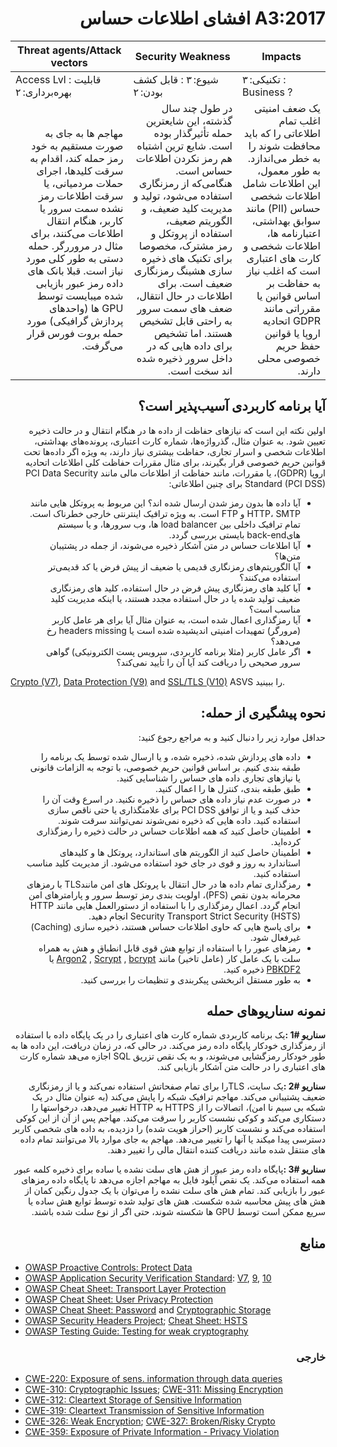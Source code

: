 # <div dir="rtl" align="right">A3:2017 افشای اطلاعات حساس</div>

| Threat agents/Attack vectors | Security Weakness | Impacts |
| -- | -- | -- |
| Access Lvl : قابلیت بهره‌برداری: ۲ | شیوع: ۳ : قابل کشف بودن: ۲ | تکنیکی: ۳ : Business ? |
| <div dir="rtl" align="right">مهاجم ها به جای به صورت مستقیم به خود رمز حمله کند، اقدام به سرقت کلیدها، اجرای حملات مردمیانی، یا سرقت اطلاعات رمز نشده سمت سرور یا کاربر، هنگام انتقال اطلاعات می‌کنند، برای مثال در مروررگر. حمله دستی به طور کلی مورد نیاز است. قبلا بانک های داده رمز عبور بازیابی شده میبایست توسط GPU ها (واحدهای پردازش گرافیکی) مورد حمله بروت فورس قرار می‌گرفت.</div> | <div dir="rtl" align="right"> در طول چند سال گذشته، این شایعترین حمله تأثیرگذار بوده است. شایع ترین اشتباه هم رمز نکردن اطلاعات حساس است. هنگامی‌که از رمزنگاری استفاده می‌شود، تولید و مدیریت کلید ضعیف، و الگوریتم ضعیف، استفاده از پروتکل و رمز مشترک، مخصوصا برای تکنیک های ذخیره سازی هشینگ رمزنگاری ضعیف است. برای اطلاعات در حال انتقال، ضعف های سمت سرور به راحتی قابل تشخیص هستند. اما تشخیص برای داده هایی که در داخل سرور ذخیره شده اند سخت است. </div> | <div dir="rtl" align="right">یک ضعف امنیتی اغلب تمام اطلاعاتی را که باید محافظت شوند را به خطر می‌اندازد. به طور معمول، این اطلاعات شامل اطلاعات شخصی حساس (PII) مانند سوابق بهداشتی، اعتبارنامه ها، اطلاعات شخصی و کارت های اعتباری است که اغلب نیاز به حفاظت بر اساس قوانین یا مقرراتی مانند GDPR اتحادیه اروپا یا قوانین حفظ حریم خصوصی محلی دارند.</div> |

## <div dir="rtl" align="right">آیا برنامه کاربردی آسیب‌پذیر است؟</div>

<p dir="rtl" align="right">اولین نکته این است که نیازهای حفاظت از داده ها در هنگام انتقال و در حالت ذخیره تعیین شود. به عنوان مثال، گذرواژه‌ها، شماره کارت اعتباری، پرونده‌های بهداشتی، اطلاعات شخصی و اسرار تجاری، حفاظت بیشتری نیاز دارند، به ویژه اگر داده‌ها تحت قوانین حریم خصوصی قرار بگیرند، برای مثال مقررات حفاظت کلی اطلاعات اتحادیه اروپا (GDPR)، یا مقررات، مانند حفاظت از اطلاعات مالی مانند PCI Data Security Standard (PCI DSS)  برای چنین اطلاعاتی:</p>

<ul dir="rtl" align="right">
  <li>آیا داده ها بدون رمز شدن ارسال شده اند؟ این مربوط به پروتکل هایی مانند HTTP، SMTP و FTP است. به ویژه ترافیک اینترنتی خارجی خطرناک است. تمام ترافیک داخلی بین load balancer ها، وب سرورها، و یا سیستم هایback-end بایستی بررسی گردد.</li>
  <li>آیا اطلاعات حساس در متن آشکار ذخیره می‌شوند، از جمله در پشتیبان متن‌ها؟</li>
  <li>آیا الگوریتم‌های رمزنگاری قدیمی ‌یا ضعیف از پیش فرض یا کد قدیمی‌تر استفاده می‌کنند؟</li>
  <li>آیا کلید های رمزنگاری پیش فرض در حال استفاده، کلید های رمزنگاری ضعیف تولید شده یا در حال استفاده مجدد هستند، یا اینکه مدیریت کلید مناسب است؟</li>
  <li>آیا رمزگذاری اعمال شده است، به عنوان مثال آیا برای هر عامل کاربر (مرورگر) تمهیدات امنیتی اندیشیده شده است یا headers missing رخ می‌دهد؟ </li>
  <li>اگر عامل کاربر (مثلا برنامه کاربردی، سرویس پست الکترونیکی) گواهی سرور صحیحی را دریافت کند آیا آن را تأیید نمی‌کند؟</li>
</ul>

[Crypto (V7)](https://www.owasp.org/index.php/ASVS_V7_Cryptography), [Data Protection (V9)](https://www.owasp.org/index.php/ASVS_V9_Data_Protection) and [SSL/TLS (V10)](https://www.owasp.org/index.php/ASVS_V10_Communications) ASVS را ببینید.

## <div dir="rtl" align="right">نحوه پیشگیری از حمله:</div>

<p dir="rtl" align="right">حداقل موارد زیر را دنبال کنید و به مراجع رجوع کنید: </p>

<ul dir="rtl" align="right">
  <li>داده های پردازش شده، ذخیره شده، و یا ارسال شده توسط یک برنامه را طبقه بندی کنیم. بر اساس قوانین حریم خصوصی، با توجه به الزامات قانونی یا نیازهای تجاری داده های حساس را شناسایی کنید. 
 </li>
  <li>طبق طبقه بندی، کنترل ها را اعمال کنید.</li>
  <li>در صورت عدم نیاز داده های حساس را ذخیره نکنید. در اسرع وقت آن را حذف کنید و یا از توافق PCI DSS برای علامتگذاری یا حتی ناقص سازی استفاده کنید. داده هایی که ذخیره نمی‌شوند نمی‌توانند سرقت شوند.</li>
  <li>اطمینان حاصل کنید که همه اطلاعات حساس در حالت ذخیره را رمزگذاری کرده‌اید.</li>
  <li>اطمینان حاصل کنید از الگوریتم های استاندارد، پروتکل ها و کلیدهای استاندارد به روز و قوی در جای خود استفاده می‌شود. از مدیریت کلید مناسب استفاده کنید.</li>
  <li>رمزگذاری تمام داده ها در حال انتقال با پروتکل های امن مانندTLS  با رمزهای محرمانه بدون نقص (PFS)، اولویت بندی رمز توسط سرور و پارامترهای امن انجام گردد. اعمال رمزگذاری را با استفاده از دستورالعمل هایی مانند HTTP Security Transport Strict Security (HSTS) انجام دهید.</li>
  <li>برای پاسخ هایی که حاوی اطلاعات حساس هستند، ذخیره سازی (Caching) غیرفعال شود. </li>
  <li>
    رمزهای عبور را با استفاده از توابع هش قوی قابل انطباق و هش به همراه سلت با یک عامل کار (عامل تاخیر) مانند <a href="https://www.cryptolux.org/index.php/Argon2">Argon2</a> , <a href="https://wikipedia.org/wiki/Scrypt">Scrypt</a> , <a href="https://wikipedia.org/wiki/Bcrypt">bcrypt</a> یا  <a href="https://wikipedia.org/wiki/PBKDF2">PBKDF2</a> ذخیره کنید.</li>
  <li>به طور مستقل اثربخشی پیکربندی و تنظیمات را بررسی کنید.</li>
</ul>

## <div dir="rtl" align="right">نمونه‌ سناریوهای حمله</div>

<p dir="rtl" align="right"><strong>سناریو #1 :</strong>یک برنامه کاربردی شماره کارت های اعتباری را در یک پایگاه داده با استفاده از رمزگذاری خودکار پایگاه داده رمز می‌کند. در حالی که، در زمان دریافت، این داده ها به طور خودکار رمزگشایی می‌شوند، و به یک نقص تزریق SQL اجازه می‌هد شماره کارت های اعتباری را در حالت متن آشکار بازیابی کند.</p>

<p dir="rtl" align="right"><strong>سناریو #2 :</strong>یک سایت، TLSرا برای تمام صفحاتش استفاده نمی‌کند و یا از رمزنگاری ضعیف پشتیبانی می‌کند. مهاجم ترافیک شبکه را پایش می‎‌کند (به عنوان مثال در یک شبکه بی سیم نا امن)، اتصالات را از HTTPS  به HTTP تغییر می‌دهد، در‌خواستها را دستکاری می‌کند و کوکی نشست کاربر را سرقت می‌کند. مهاجم پس از آن از این کوکی استفاده می‌کند و نشست کاربر (احراز هویت شده) را دزدیده، به داده های شخصی کاربر دسترسی پیدا میکند یا آنها را تغییر می‌دهد. مهاجم به جای موارد بالا می‌توانند تمام داده های منتقل شده مانند دریافت کننده انتقال مالی را تغییر دهند.</p>

<p dir="rtl" align="right"><strong>سناریو #3 :</strong>پایگاه داده رمز عبور از هش های سلت نشده یا ساده برای ذخیره کلمه عبور همه استفاده می‌کند. یک نقص آپلود فایل به مهاجم اجازه می‌دهد تا پایگاه داده رمزهای عبور را بازیابی کند. تمام هش های سلت نشده را می‌توان با یک جدول رنگین کمان از هش های پیش محاسبه شده شکست. هش های تولید شده توسط توابع هش ساده یا سریع ممکن است توسط GPU ها شکسته شوند، حتی اگر از نوع سلت شده باشند.</p>

## <div dir="rtl" align="right">منابع</div>

* [OWASP Proactive Controls: Protect Data](https://www.owasp.org/index.php/OWASP_Proactive_Controls#7:_Protect_Data)
* [OWASP Application Security Verification Standard]((https://www.owasp.org/index.php/Category:OWASP_Application_Security_Verification_Standard_Project)): [V7](https://www.owasp.org/index.php/ASVS_V7_Cryptography), [9](https://www.owasp.org/index.php/ASVS_V9_Data_Protection), [10](https://www.owasp.org/index.php/ASVS_V10_Communications)
* [OWASP Cheat Sheet: Transport Layer Protection](https://www.owasp.org/index.php/Transport_Layer_Protection_Cheat_Sheet)
* [OWASP Cheat Sheet: User Privacy Protection](https://www.owasp.org/index.php/User_Privacy_Protection_Cheat_Sheet)
* [OWASP Cheat Sheet: Password](https://www.owasp.org/index.php/Password_Storage_Cheat_Sheet) and [Cryptographic Storage](https://www.owasp.org/index.php/Cryptographic_Storage_Cheat_Sheet)
* [OWASP Security Headers Project](https://www.owasp.org/index.php/OWASP_Secure_Headers_Project); [Cheat Sheet: HSTS](https://www.owasp.org/index.php/HTTP_Strict_Transport_Security_Cheat_Sheet)
* [OWASP Testing Guide: Testing for weak cryptography](https://www.owasp.org/index.php/Testing_for_weak_Cryptography)

### <div dir="rtl" align="right">خارجی</div>

* [CWE-220: Exposure of sens. information through data queries](https://cwe.mitre.org/data/definitions/220.html)
* [CWE-310: Cryptographic Issues](https://cwe.mitre.org/data/definitions/310.html); [CWE-311: Missing Encryption](https://cwe.mitre.org/data/definitions/311.html)
* [CWE-312: Cleartext Storage of Sensitive Information](https://cwe.mitre.org/data/definitions/312.html)
* [CWE-319: Cleartext Transmission of Sensitive Information](https://cwe.mitre.org/data/definitions/319.html)
* [CWE-326: Weak Encryption](https://cwe.mitre.org/data/definitions/326.html); [CWE-327: Broken/Risky Crypto](https://cwe.mitre.org/data/definitions/327.html)
* [CWE-359: Exposure of Private Information - Privacy Violation](https://cwe.mitre.org/data/definitions/359.html)
